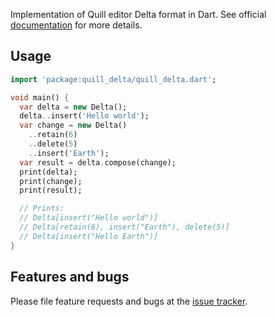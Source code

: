 Implementation of Quill editor Delta format in Dart. See official
[documentation][] for more details.

[documentation]: https://quilljs.com/docs/delta/

## Usage

```dart
import 'package:quill_delta/quill_delta.dart';

void main() {
  var delta = new Delta();
  delta..insert('Hello world');
  var change = new Delta()
    ..retain(6)
    ..delete(5)
    ..insert('Earth');
  var result = delta.compose(change);
  print(delta);
  print(change);
  print(result);

  // Prints:
  // Delta[insert("Hello world")]
  // Delta[retain(6), insert("Earth"), delete(5)]
  // Delta[insert("Hello Earth")]
}
```

## Features and bugs

Please file feature requests and bugs at the [issue tracker][tracker].

[tracker]: https://github.com/pulyaevskiy/dart-quill-delta/issues
